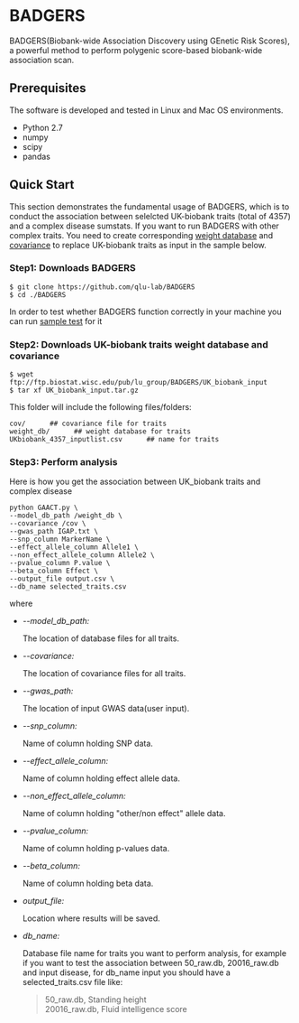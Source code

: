 # BADGERS

BADGERS(Biobank-wide Association Discovery using GEnetic Risk Scores), a powerful method to perform polygenic score-based biobank-wide association scan.

## Prerequisites

The software is developed and tested in Linux and Mac OS environments.
- Python 2.7
- numpy
- scipy
- pandas

## Quick Start 

This section demonstrates the fundamental usage of BADGERS, which is to conduct the association between selelcted UK-biobank traits (total of 4357) and a complex disease sumstats. If you want to run BADGERS with other complex traits. You need to create corresponding [weight database](https://github.com/qlu-lab/BADGERS/wiki/Create-db-files) and [covariance](https://github.com/qlu-lab/BADGERS/wiki/Create-covariance-file) to replace UK-biobank traits as input in the sample below.

### Step1: Downloads BADGERS

```
$ git clone https://github.com/qlu-lab/BADGERS
$ cd ./BADGERS
```
In order to test whether BADGERS function correctly in your machine you can run [sample test](https://github.com/qlu-lab/BADGERS/wiki/Sample-test) for it

### Step2: Downloads UK-biobank traits weight database and covariance
```
$ wget ftp://ftp.biostat.wisc.edu/pub/lu_group/BADGERS/UK_biobank_input
$ tar xf UK_biobank_input.tar.gz
```
This folder will include the following files/folders:
```
cov/      ## covariance file for traits
weight_db/      ## weight database for traits
UKbiobank_4357_inputlist.csv      ## name for traits
```
### Step3: Perform analysis

Here is how you get the association between UK_biobank traits and complex disease

```
python GAACT.py \
--model_db_path /weight_db \
--covariance /cov \
--gwas_path IGAP.txt \
--snp_column MarkerName \
--effect_allele_column Allele1 \
--non_effect_allele_column Allele2 \
--pvalue_column P.value \
--beta_column Effect \
--output_file output.csv \
--db_name selected_traits.csv 
```
where
- *--model_db_path:*

    The location of database files for all traits.

- *--covariance:*

    The location of covariance files for all traits.

- *--gwas_path:*

    The location of input GWAS data(user input).

- *--snp_column:*

    Name of column holding SNP data.

- *--effect_allele_column:*

    Name of column holding effect allele data.

- *--non_effect_allele_column:*

    Name of column holding "other/non effect" allele data.

- *--pvalue_column:*

    Name of column holding p-values data.

- *--beta_column:*

    Name of column holding beta data.

- *output_file:*

    Location where results will be saved.

- *db_name:*

    Database file name for traits you want to perform analysis, for example if you want to test the association between 50_raw.db,             20016_raw.db and input disease, for db_name input you should have a selected_traits.csv file like:

    >   50_raw.db, Standing height\
    >   20016_raw.db, Fluid intelligence score


